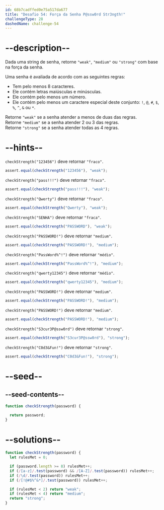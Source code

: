 ```yaml
---
id: 68b7cadffed0e75a517da677
title: "Desafio 54: Força da Senha P@ssw0rd Str3ngth!"
challengeType: 28
dashedName: challenge-54
---
```


# --description--

Dada uma string de senha, retorne `"weak"`, `"medium"` ou `"strong"` com base na força da senha.

Uma senha é avaliada de acordo com as seguintes regras:

- Tem pelo menos 8 caracteres.
- Ele contém letras maiúsculas e minúsculas.
- Ele contém pelo menos um número.
- Ele contém pelo menos um caractere especial deste conjunto: `!`, `@`, `#`, `$`, `%`, `^`, `&` ou `*`.

Retorne `"weak"` se a senha atender a menos de duas das regras.  
Retorne `"medium"` se a senha atender 2 ou 3 das regras.  
Retorne `"strong"` se a senha atender todas as 4 regras.

# --hints--

`checkStrength("123456")` deve retornar `"fraco"`.

```js
assert.equal(checkStrength("123456"), "weak");
```

`checkStrength("pass!!!")` deve retornar `"fraco"`.

```js
assert.equal(checkStrength("pass!!!"), "weak");
```

`checkStrength("Qwerty")` deve retornar `"fraco"`.

```js
assert.equal(checkStrength("Qwerty"), "weak");
```

`checkStrength("SENHA")` deve retornar `"fraca"`.

```js
assert.equal(checkStrength("PASSWORD"), "weak");
```

`checkStrength("PASSWORD!")` deve retornar `"medium"`.

```js
assert.equal(checkStrength("PASSWORD!"), "medium");
```

`checkStrength("PassWord%^!")` deve retornar `"médio"`.

```js
assert.equal(checkStrength("PassWord%^!"), "medium");
```

`checkStrength("qwerty12345")` deve retornar `"médio"`.

```js
assert.equal(checkStrength("qwerty12345"), "medium");
```

`checkStrength("PASSWORD!")` deve retornar `"medium"`.

```js
assert.equal(checkStrength("PASSWORD!"), "medium");
```

`checkStrength("PASSWORD!")` deve retornar `"medium"`.

```js
assert.equal(checkStrength("PASSWORD!"), "medium");
```

`checkStrength("S3cur3P@ssw0rd")` deve retornar `"strong"`.

```js
assert.equal(checkStrength("S3cur3P@ssw0rd"), "strong");
```

`checkStrength("C0d3&Fun!")` deve retornar `"strong"`.

```js
assert.equal(checkStrength("C0d3&Fun!"), "strong");
```

# --seed--

## --seed-contents--

```js
function checkStrength(password) {

  return password;
}
```

# --solutions--

```js
function checkStrength(password) {
  let rulesMet = 0;

  if (password.length >= 8) rulesMet++;
  if (/[a-z]/.test(password) && /[A-Z]/.test(password)) rulesMet++;
  if (/\d/.test(password)) rulesMet++;
  if (/[!@#$%^&*]/.test(password)) rulesMet++;

  if (rulesMet < 2) return "weak";
  if (rulesMet < 4) return "medium";
  return "strong";
}
```
